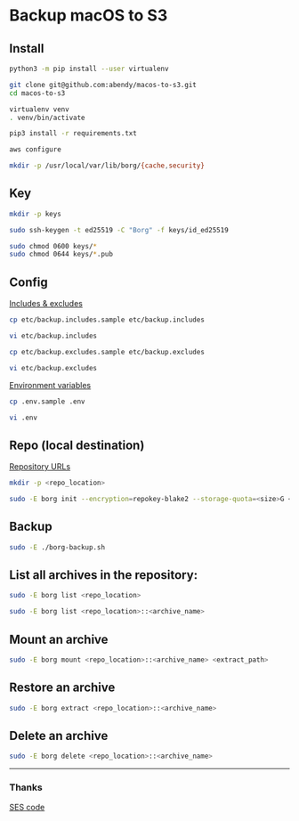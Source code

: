 # Backup macOS to S3

## Install

```sh
python3 -m pip install --user virtualenv

git clone git@github.com:abendy/macos-to-s3.git
cd macos-to-s3

virtualenv venv
. venv/bin/activate

pip3 install -r requirements.txt

aws configure

mkdir -p /usr/local/var/lib/borg/{cache,security}
```

## Key

```sh
mkdir -p keys

sudo ssh-keygen -t ed25519 -C "Borg" -f keys/id_ed25519

sudo chmod 0600 keys/*
sudo chmod 0644 keys/*.pub
```

## Config

[Includes & excludes](https://borgbackup.readthedocs.io/en/stable/usage/help.html#borg-help-patterns)

```sh
cp etc/backup.includes.sample etc/backup.includes

vi etc/backup.includes

cp etc/backup.excludes.sample etc/backup.excludes

vi etc/backup.excludes
```

[Environment variables](https://borgbackup.readthedocs.io/en/stable/usage/general.html#environment-variables)

```sh
cp .env.sample .env

vi .env
```

## Repo (local destination)

[Repository URLs](https://borgbackup.readthedocs.io/en/stable/usage/general.html#repository-urls)

```sh
mkdir -p <repo_location>

sudo -E borg init --encryption=repokey-blake2 --storage-quota=<size>G <repo_location>
```

## Backup

```sh
sudo -E ./borg-backup.sh
```

## List all archives in the repository:

```sh
sudo -E borg list <repo_location>

sudo -E borg list <repo_location>::<archive_name>
```

## Mount an archive

```sh
sudo -E borg mount <repo_location>::<archive_name> <extract_path>
```

## Restore an archive

```sh
sudo -E borg extract <repo_location>::<archive_name>
```

## Delete an archive

```sh
sudo -E borg delete <repo_location>::<archive_name>
```

***

### Thanks

[SES code](https://github.com/baturorkun/aws-ses-sender)

